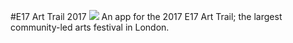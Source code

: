 #E17 Art Trail 2017
<img src="http://e17arttrail.co.uk/wp-content/uploads/2017/02/art-trail-logo-2017-150x150.png" />
An app for the 2017 E17 Art Trail; the largest community-led arts festival in London.
